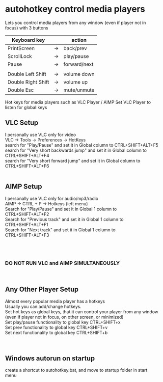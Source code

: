 # autohotkey control media players
Lets you control media players from any window (even if player not in focus)
with 3 buttons


| Keyboard key       |    | action       |
|--------------------|----|--------------|
| PrintScreen        | -> | back/prev    |
| ScrollLock         | -> | play/pause   |
| Pause              | -> | forward/next |
|                    |    |              |
| Double Left Shift  | -> | volume down  |
| Double Right Shift | -> | volume up    |
| Double Esc         | -> | mute/unmute  |

Hot keys for media players such as VLC Player / AIMP
Set VLC Player to listen for global keys

## VLC Setup 
I personally use VLC only for video <br />
VLC -> Tools -> Preferences -> HotKeys <br />
search for "Play/Pause" and set it in Global column to CTRL+SHIFT+ALT+F5 <br />
search for "Very short backwards jump" and set it in Global column to CTRL+SHIFT+ALT+F4 <br />
search for "Very short forward jump" and set it in Global column to CTRL+SHIFT+ALT+F6 <br />
<br />
## AIMP Setup 
I personally use VLC only for audio/mp3/radio <br />
AIMP -> CTRL + P -> Hotkeys (left menu) <br />
Search for "Play/Pause" and set it in Global 1 column to CTRL+SHIFT+ALT+F2 <br />
Search for "Previous track" and set it in Global 1 column to CTRL+SHIFT+ALT+F1 <br />
Search for "Next track" and set it in Global 1 column to CTRL+SHIFT+ALT+F3 <br />
<br />
<br />
<br />
### DO NOT RUN VLC and AIMP SIMULTANEOUSLY
<br />
 
## Any Other Player Setup 
Almost every popular media player has a hotkeys <br />
Usually you can add/change hotkeys. <br />
Set hot keys as global keys, that it can control your player from any window <br /> 
(even if player not in focus, on other screen, or minimized) <br />
Set play/pause functionality to global key CTRL+SHIFT+x <br />
Set prev functionality to global key CTRL+SHIFT+v <br />
Set next functionality to global key CTRL+SHIFT+b <br />
<br />
<br />

## Windows autorun on startup
create a shortcut to autohotkey.bat, and move to startup folder in start menu <br />
